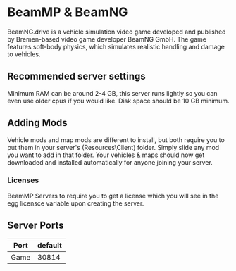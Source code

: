 # BeamMP & BeamNG

BeamNG.drive is a vehicle simulation video game developed and published by Bremen-based video game developer BeamNG GmbH. The game features soft-body physics, which simulates realistic handling and damage to vehicles.

## Recommended server settings

Minimum RAM can be around 2-4 GB, this server runs lightly so you can even use older cpus if you would like. Disk space should be 10 GB minimum.

## Adding Mods

Vehicle mods and map mods are different to install, but both require you to put them in your server's (Resources\Client) folder. Simply slide any mod you want to add in that folder. Your vehicles & maps should now get downloaded and installed automatically for anyone joining your server.

### Licenses

BeamMP Servers to require you to get a license which you will see in the egg licensce variable upon creating the server.

## Server Ports
| Port  | default |
|-------|---------|
| Game  |  30814  |
